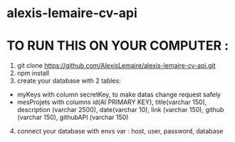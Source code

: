 # alexis-lemaire-cv-api
#
#
# TO RUN THIS ON YOUR COMPUTER :
1. git clone https://github.com/AlexisLemaire/alexis-lemaire-cv-api.git
2. npm install
3. create your database with 2 tables: 
- myKeys with column secretKey, to make datas change request safely 
- mesProjets with columns id(AI PRIMARY KEY), title(varchar 150), description (varchar 2500), date(varchar 10), link (varchar 150), github (varchar 150), githubAPI (varchar 150)
4. connect your database with envs var : host, user, password, database
